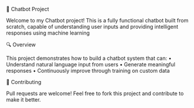 🤖 Chatbot Project

Welcome to my Chatbot project! This is a fully functional chatbot built from scratch, capable of understanding user inputs and providing intelligent responses using machine learning 

🔍 Overview

This project demonstrates how to build a chatbot system that can:
	•	Understand natural language input from users
	•	Generate meaningful responses
	•	Continuously improve through training on custom data
 
🤝 Contributing

Pull requests are welcome! Feel free to fork this project and contribute to make it better.

